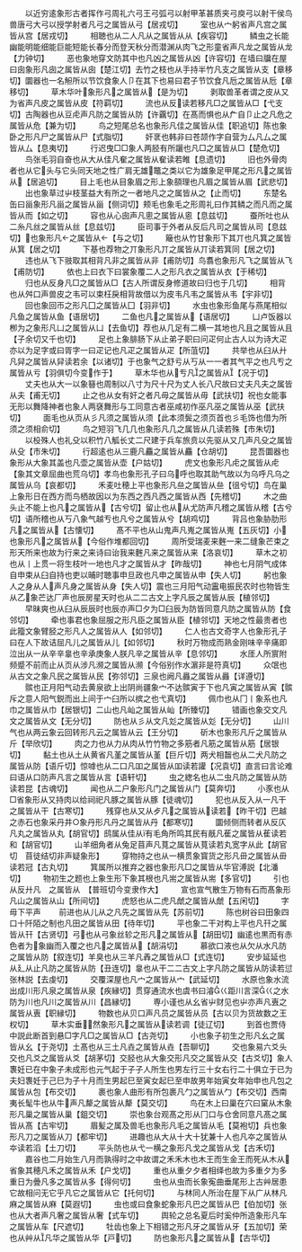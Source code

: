 <!-- { "loadSidebar": true } -->
　　以近穷逺象形古者挥作弓周礼六弓王弓弧弓以射甲革甚质夹弓庾弓以射干侯鸟兽唐弓大弓以授学射者凡弓之属皆从弓【居戎切】
　　室也从宀躬省声凡宫之属皆从宫【居戎切】
　　相聴也从二人凡从之属皆从从【疾容切】
　　鳞虫之长能幽能明能细能巨能短能长春分而登天秋分而潜渊从肉飞之形童省声凡龙之属皆从龙【力钟切】
　　恶也象地穿文防其中也凡凶之属皆从凶【许容切】在墙曰牖在屋曰囱象形凡囱之属皆从囱【楚江切】去竹之枝也从手持半竹凡支之属皆从支【章移切】圜器也一名觛所以节饮食象人卩在其下也易曰君子节饮食凡卮之属皆从卮【章移切】
　　草木华叶象形凡之属皆从【是为切】
　　剥取兽革者谓之皮从又为省声凡皮之属皆从皮【符羁切】
　　流也从反读若移凡□之属皆从□【弋支切】古陶器也从豆虍声凡防之属皆从防【许覊切】在髙而惧也从厃自卩止之凡危之属皆从危【兼为切】
　　鸟之短尾总名也象形凡佳之属皆从佳【职追切】陈也象卧之形凡尸之属皆从尸【式脂切】
　　奸衺也韩非曰苍颉作字自营为厶凡厶之属皆从厶【息夷切】
　　行迟曳□□象人两胫有所躧也凡□之属皆从□【楚危切】
　　鸟张毛羽自奋也从大从佳凡奞之属皆从奞读若睢【息遗切】
　　旧也外骨肉者也从它头与它头同天地之性广肩无雄鼈之类以它为雄象足甲尾之形凡之属皆从【居追切】
　　目上毛也从目象眉之形上象頟理也凡眉之属皆从眉【武悲切】
　　出也象草过屮枝茎益大有所之一者地凡之之属皆从之【止而切】
　　东楚名缶曰甾象形凡甾之属皆从甾【侧词切】颊毛也象毛之形周礼曰作其鳞之而凡而之属皆从而【如之切】
　　容也从心囱声凡悤之属皆从恖【息兹切】
　　蚕所吐也从二糸凡丝之属皆从丝【息兹切】
　　臣司事于外者从反后凡司之属皆从司【息兹切】也象形凡之属皆从【与之切】
　　簸也从竹甘象形下其丌也凡箕之属皆从箕【居之切】
　　下基也荐物之丌象形凡丌之属皆从丌读若箕同【居之切】
　　违也从飞下翄取其相背凡非之属皆从非【甫防切】鸟翥也象形凡飞之属皆从飞【甫防切】
　　依也上曰衣下曰裳象覆二人之形凡衣之属皆从衣【于稀切】
　　归也从反身凡□之属皆从□【古人所谓反身修道故曰归也于几切】
　　相背也从舛口声兽皮之韦可以束枉戾相背故借以为皮韦凡韦之属皆从韦【宇非切】
　　回也象回帀之形凡囗之属皆从囗【羽非切】
　　水虫也象形鱼尾与燕尾相似凡鱼之属皆从鱼【语居切】
　　二鱼也凡之属皆从【语居切】
　　凵卢饭器以栁为之象形凡凵之属皆从凵【去鱼切】荐也从几足有二横一其地也凡且之属皆从且【子余切又千也切】
　　足也上象腓肠下从止弟子职曰问疋何止古人以为诗大疋亦以为足字或曰胥字一曰疋记也凡疋之属皆从疋【所菹切】
　　共举也从臼从廾凡舁之属皆从舁读若余【以诸切】于也象气之舒亏从丂从一一者其气平之也凡亐之属皆从亏【羽俱切今变作于】
　　草木华也从亐凡之属皆从【况于切】
　　丈夫也从大一以象簮也周制以八寸为尺十尺为丈人长八尺故曰丈夫凡夫之属皆从夫【甫无切】
　　止之也从女有奸之者凡毋之属皆从毋【武扶切】祝也女能事无形以舞降神者也象人两褎舞形与工同意古者巫咸初作巫凡巫之属皆从巫【武扶切】
　　面毛也从页从彡凡须之属皆从须【此本须鬓之须页首也彡毛饰也借为所须之须相俞切】
　　鸟之短羽飞几几也象形凡几之属皆从几读若殊【市朱切】
　　以杸殊人也礼殳以积竹八觚长丈二尺建于兵车旅贲以先驱从又几声凡殳之属皆从殳【市朱切】
　　行超逺也从三鹿凡麤之属皆从麤【仓胡切】
　　昆吾圜器也象形从大象其盖也凡壶之属皆从壶【户姑切】
　　虎文也象形凡虍之属皆从虍【象其文章屈曲也荒乌切】孝鸟也象形孔子曰乌呼也取其助气故以为乌呼凡乌之属皆从乌【哀都切】
　　禾麦吐穂上平也象形凡亝之属皆从亝【徂兮切】鸟在巢上象形日在西方而鸟栖故因以为东西之西凡西之属皆从西【先稽切】
　　木之曲头止不能上也凡之属皆从【古兮切】留止也从从尤防声凡稽之属皆从稽【古兮切】语所稽也从丂八象气越亐也凡兮之属皆从兮【胡鸡切】
　　背吕也象胁肋形凡之属皆从【古懐切】
　　髙不平也从山鬼声凡嵬之属皆从嵬【五灰切】小也象形凡之属皆从【今俗作堆都回切】
　　周所受瑞麦来麰一来二缝象芒束之形天所来也故为行来之来诗曰诒我来麰凡来之属皆从来【洛哀切】
　　草木之初也从丨上贯一将生枝叶一地也凡才之属皆从才【昨哉切】
　　神也七月阴气成体自申束从臼自持也吏以晡时聴事申旦政也凡申之属皆从申【失人切】
　　躬也象人之身从人声凡身之属皆从身【失人切】震也三月阳气动靁电振民农时也物皆生从乙象芒达厂声也辰房星天时也从二二古文上字凡辰之属皆从辰【植邻切】
　　早昧爽也从臼从辰辰时也辰亦声□夕为□臼辰为防皆同意凡防之属皆从防【食邻切】
　　牵也事君也象屈服之形凡臣之属皆从臣【植邻切】天地之性最贵者也此籀文象臂胫之形凡人之属皆从人【如邻切】
　　仁人也古文奇字人也象形孔子曰在人下故诘屈凡儿之属皆从儿【如邻切】
　　秋时万物成而熟金刚味辛辛痛即泣出从一从辛辛辠也辛承庚象人朕凡辛之属皆从辛【息邻切】
　　水厓人所賔附频蹙不前而止从页从涉凡濒之属皆从濒【今俗别作水濵非是符真切】
　　众氓也从古文之象凡民之属皆从民【弥邻切】三泉也阙凡灥之属皆从灥【详遵切】
　　髌也正月阳气动去黄泉欲上出阴尚疆象宀不达髌寅于下也凡寅之属皆从寅【髌斥之意人阳气鋭而出上间于宀臼所以摈之也弋真切】
　　佩巾也从冂丨象系也凡巾之属皆从巾【居银切】二山也凡屾之属皆从屾【所臻切】
　　错画也象交文凡文之属皆从文【无分切】
　　防也从彡从文凡彣之属皆从彣【无分切】
　　山川气也从两云象云回转形凡云之属皆从云【王分切】
　　斫木也象形凡斤之属皆从斤【举欣切】
　　肉之力也从力从肉从竹竹物之多筋者凡筋之属皆从筋【居银切】
　　黏土也从土从黄省凡堇之属皆从堇【巨斤切】两犬相齧也从二犬凡防之属皆从防【语斤切】惊嘑也从二口凡吅之属皆从吅读若讙【况袁切】直言曰言论难曰语从口防声凡言之属皆从言【语轩切】
　　虫之緫名也从二虫凡防之属皆从防读若昆【古魂切】
　　闻也从二户象形凡门之属皆从门【莫奔切】
　　小豕也从□省象形从又持肉以给祠祀凡豚之属皆从豚【徒魂切】
　　犯也从反入从一凡干之属皆从干【古寒切】
　　残穿也从又从歺凡之属皆从读若【昨干切】巴越之赤石也象采丹井○象丹形凡丹之属皆从丹【都寒切】
　　圜倾侧而转者从反仄凡丸之属皆从丸【胡官切】鸱属从佳从有毛角所鸣其民有旤凡萑之属皆从萑读若和【胡官切】
　　山羊细角者从兔足苜声凡萈之属皆从萈读若丸宽字从此【胡官切　苜徒结切非声疑象形】
　　穿物持之也从一横贯象寳货之形凡毌之属皆从毌读若冠【古丸切】
　　箕属所以推弃之器也象形凡□之属皆从华官溥説【北潘切】
　　物初生之题也上象生形下象其根也凡耑之属皆从耑【多官切】
　　引也从反廾凡　之属皆从　【普班切今变隶作大】
　　宣也宣气散生万物有石而髙象形凡山之属皆从山【所间切】
　　虎怒也从二虎凡虤之属皆从虤【五闲切】
　　字毋下平声
　　前进也从儿从之凡先之属皆从先【苏前切】
　　陈也树谷曰田象四口十阡陌之制也凡田之属皆从田【待年切】
　　平也象二干对构上平也凡幵之属皆从幵【古贤切】弓也从弓象丝轸之形凡之属皆从【胡田切】幽逺也黒而有赤色者为象幽而入覆之也凡之属皆从【胡涓切】
　　慕欲口液也从欠从水凡防之属皆从防【叙连切】羊臭也从三羊凡羴之属皆从□【式连切】
　　安步延延也从廴从止凡防之属皆从防【丑连切】辠也从干二二古文上字凡防之属皆从防读若愆张林説【去虔切】
　　交覆深屋也凡宀之属皆从宀【武延切】
　　水原也象水流出成川形凡泉之属皆从泉【疾縁切】贯穿通流水也虞书曰濬巜距川言深巜之水防为川也凡川之属皆从川【昌縁切】
　　専小谨也从幺省屮财见也屮亦声凡叀之属皆从叀【职縁切】
　　物数也从贝口声凡员之属皆从员【古以贝为货故数之王权切】
　　草木实垂然象形凡之属皆从读若调【徒辽切】
　　到首也贾侍中説此断首到悬□字凡□之属皆从□【古尧切】
　　小也象子初生之形凡幺之属皆从幺【于尧切】土髙也从三土凡垚之属皆从垚【吾聊切】
　　交也象易六爻头交也凡爻之属皆从爻【胡茅切】交胫也从大象交形凡交之属皆从交【古爻切】象人褢妊已在中象子未成形也元气起于子子人所生也男左行三十女右行二十俱立于已为夫妇褢妊于己巳为子十月而生男起巳至寅女起巳至申故男年始寅女年始申也凡包之属皆从包【布交切】
　　裹也象人曲形有所包裹凡勹之属皆从勹【布交切】西南夷长髦牛也从牛声凡犛之属皆从犛【莫交切】
　　鸟在木上曰巢在穴曰窠从木象形凡巢之属皆从巢【鉏交切】
　　崇也象台观髙之形从冂口与仓舍同意凡髙之属皆从髙【古牢切】
　　眉髪之属及兽毛也象形凡毛之属皆从毛【莫袍切】兵也象形凡刀之属皆从刀【都牢切】
　　进趣也从大从十大十犹兼十人也凡夲之属皆从夲读若滔【土刀切】
　　平头防也从弋一横之象形凡戈之属皆从戈【古禾切】
　　嘉谷也二月始生八月而孰得时之中故谓之禾禾木也木王而生金王而死从木从省象其穂凡禾之属皆从禾【户戈切】
　　重也从重夕夕者相绎也故为多重夕为多重日为曡凡多之属皆从多【得何切】
　　虫也从虫而长象寃曲垂尾形上古艸居患它故相问无它乎凡它之属皆从它【托何切】
　　与林同人所治在屋下从广从林凡麻之属皆从麻【莫遐切】
　　虫也或曰食象蛇象形凡巴之属皆从巴【伯加切】张也从大者声凡奢之属皆从奢【式车切】
　　舆轮之总名夏后时奚仲所造象形凡车之属皆从车【尺遮切】
　　牡齿也象上下相错之形凡牙之属皆从牙【五加切】荣也从艸从凡华之属皆从华【戸切】
　　防也象形凡之属皆从【古华切】
